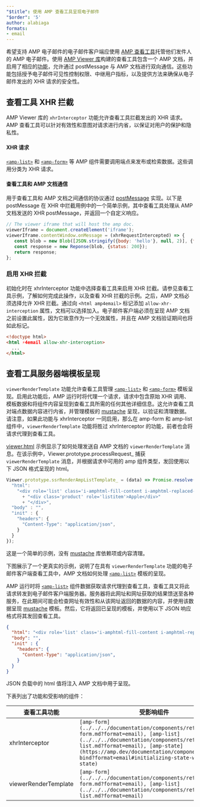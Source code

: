 ```yaml
---
"$title": 使用 AMP 查看工具呈现电子邮件
"$order": '5'
author: alabiaga
formats:
- email
---
```


希望支持 AMP 电子邮件的电子邮件客户端应使用 [AMP 查看工具](https://github.com/ampproject/amphtml/blob/master/extensions/amp-viewer-integration/integrating-viewer-with-amp-doc-guide.md)托管他们发件人的 AMP 电子邮件。使用 [AMP Viewer 库](https://github.com/ampproject/amphtml/tree/master/extensions/amp-viewer-integration)构建的查看工具包含一个 AMP 文档，并启用了相应的[功能](https://github.com/ampproject/amphtml/blob/master/extensions/amp-viewer-integration/CAPABILITIES.md)，允许通过 postMessage 与 AMP 文档进行双向通信。这些功能包括授予电子邮件可见性控制权限、中继用户指标，以及提供方法来确保从电子邮件发出的 XHR 请求的安全性。

## 查看工具 XHR 拦截

AMP Viewer 库的 `xhrInterceptor` 功能允许查看工具拦截发出的 XHR 请求。AMP 查看工具可以针对有效性和意图对请求进行内省，以保证对用户的保护和隐私性。

#### XHR 请求

[`<amp-list>`](../../../documentation/components/reference/amp-list.md?format=email) 和 [`<amp-form>`](../../../documentation/components/reference/amp-form.md?format=email) 等 AMP 组件需要调用端点来发布或检索数据。这些调用分类为 XHR 请求。

#### 查看工具和 AMP 文档通信

用于查看工具和 AMP 文档之间通信的协议通过 [postMessage](https://developer.mozilla.org/en-US/docs/Web/API/Window/postMessage) 实现。以下是 postMessage 在 XHR 中拦截用例中的一个简单示例，其中查看工具处理从 AMP 文档发送的 XHR postMessage，并返回一个自定义响应。

```js
// The viewer iframe that will host the amp doc.
viewerIframe = document.createElement('iframe');
viewerIframe.contentWindow.onMessage = (xhrRequestIntercepted) => {
   const blob = new Blob([JSON.stringify({body: 'hello'}, null, 2)], {type: 'application/json'});
   const response = new Reponse(blob, {status: 200});
   return response;
};
```

### 启用 XHR 拦截

初始化时在 xhrInterceptor 功能中选择查看工具来启用 XHR 拦截。请参见查看工具示例，了解如何完成此操作，以及查看 XHR 拦截的示例。之后，AMP 文档必须选择允许 XHR 拦截。通过向 `<html amp4email>` 标记添加 `allow-xhr-interception` 属性，文档可以选择加入。电子邮件客户端必须在呈现 AMP 文档之前设置此属性，因为它故意作为一个无效属性，并且在 AMP 文档验证期间也将如此标记。

```html
<!doctype html>
<html ⚡4email allow-xhr-interception>
  ...
</html>
```

## 查看工具服务器端模板呈现

`viewerRenderTemplate` 功能允许查看工具管理 [`<amp-list>`](../../../documentation/components/reference/amp-list.md?format=email) 和 [`<amp-form>`](../../../documentation/components/reference/amp-form.md?format=email) 模板呈现。启用此功能后，AMP 运行时将代理一个请求，请求中包含原始 XHR 调用、模板数据和将组件内容呈现到查看工具所需的任何其他详细信息。这允许查看工具对端点数据内容进行内省，并管理模板的 [mustache](https://mustache.github.io/) 呈现，以验证和清理数据。请注意，如果此功能与 xhrInterceptor 一同启用，那么在 amp-form 和 amp-list 组件中，`viewerRenderTemplate` 功能将胜过 xhrInterceptor 的功能，前者也会将请求代理到查看工具。

[viewer.html](https://github.com/ampproject/amphtml/blob/master/examples/viewer.html) 示例显示了如何处理发送自 AMP 文档的 `viewerRenderTemplate` 消息。在该示例中，Viewer.prototype.processRequest_ 捕获 `viewerRenderTemplate` 消息，并根据请求中可用的 amp 组件类型，发回使用以下 JSON 格式呈现的 html。

```js
Viewer.prototype.ssrRenderAmpListTemplate_ = (data) => Promise.resolve({
  "html":
    "<div role='list' class='i-amphtml-fill-content i-amphtml-replaced-content'>"
      + "<div class='product' role='listitem'>Apple</div>"
      + "</div>",
  "body" : "",
  "init" : {
    "headers": {
      "Content-Type": "application/json",
    }
  }
});
```

这是一个简单的示例，没有 [mustache](https://mustache.github.io/) 库依赖项或内容清理。

下图展示了一个更真实的示例，说明了在具有 `viewerRenderTemplate` 功能的电子邮件客户端查看工具中，AMP 文档如何处理 [`<amp-list>`](../../../documentation/components/reference/amp-list.md?format=email) 模板的呈现。

<amp-img alt="Viewer render template diagram" layout="responsive" width="372" height="279" src="/static/img/docs/viewer_render_template_diagram.png"></amp-img>

AMP 运行时将 [`<amp-list>`](../../../documentation/components/reference/amp-list.md?format=email) 组件数据获取请求代理到查看工具，查看工具又将此请求转发到电子邮件客户端服务器。服务器将此网址和网址获取的结果馈送至各种服务，在此期间可能会检查网址有效性和从该网址返回的数据的内容，并使用该数据呈现 [mustache](https://mustache.github.io/) 模板。然后，它将返回已呈现的模板，并使用以下 JSON 响应格式将其发回查看工具。

```json
{
  "html": "<div role='list' class='i-amphtml-fill-content i-amphtml-replaced-content'> <div class='product' role='listitem'>List item 1</div> <div class='product' role='listitem'>List item 2</div> </div>",
  "body": "",
  "init" : {
    "headers": {
      "Content-Type": "application/json",
    }
  }
}
```

JSON 负载中的 html 值将注入 AMP 文档中用于呈现。

下表列出了功能和受影响的组件：

<table>
  <thead>
    <tr>
      <th width="30%">查看工具功能</th>
      <th>受影响组件</th>
    </tr>
  </thead>
  <tbody>
    <tr>
      <td>xhrInterceptor</td>
      <td><code>[amp-form](../../../documentation/components/reference/amp-form.md?format=email), [amp-list](../../../documentation/components/reference/amp-list.md?format=email), [amp-state](https://amp.dev/documentation/components/amp-bind?format=email#initializing-state-with-amp-state)</code></td>
    </tr>
     <tr>
       <td>viewerRenderTemplate</td>
       <td><code>[amp-form](../../../documentation/components/reference/amp-form.md?format=email), [amp-list](../../../documentation/components/reference/amp-list.md?format=email)</code></td>
    </tr>
  </tbody>
</table>
